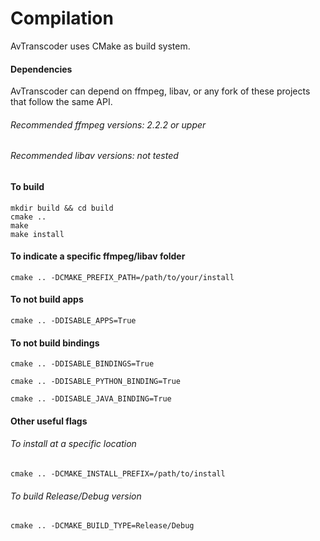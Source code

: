 # Compilation

AvTranscoder uses CMake as build system.

#### Dependencies
AvTranscoder can depend on ffmpeg, libav, or any fork of these projects that follow the same API.
###### Recommended ffmpeg versions: 2.2.2 or upper
###### Recommended libav versions: not tested

#### To build
```
mkdir build && cd build
cmake ..
make
make install
```

#### To indicate a specific ffmpeg/libav folder
```
cmake .. -DCMAKE_PREFIX_PATH=/path/to/your/install
```

#### To not build apps
```
cmake .. -DDISABLE_APPS=True
```

#### To not build bindings
```
cmake .. -DDISABLE_BINDINGS=True
```
```
cmake .. -DDISABLE_PYTHON_BINDING=True
```
```
cmake .. -DDISABLE_JAVA_BINDING=True
```

#### Other useful flags
###### To install at a specific location
```
cmake .. -DCMAKE_INSTALL_PREFIX=/path/to/install
```
###### To build Release/Debug version
```
cmake .. -DCMAKE_BUILD_TYPE=Release/Debug
```
